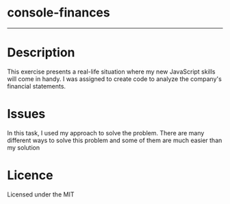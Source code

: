 # console-finances
<hr>

<h1>Description</h1>
<p>This exercise presents a real-life situation where my new JavaScript skills will come in handy. I was assigned to create code to analyze the company's financial statements.<p>

<h1>Issues</h1>
<p>In this task, I used my approach to solve the problem. There are many different ways to solve this problem and some of them are much easier than my solution</p>

<h1>Licence</h1>
<p>Licensed under the MIT</p>
